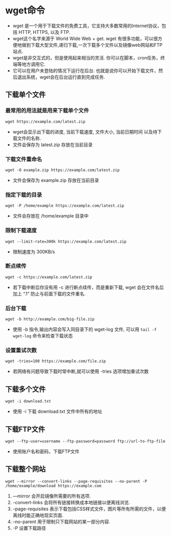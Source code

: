 # wget命令

- wget 是一个用于下载文件的免费工具，它支持大多数常用的Internet协议，包括 HTTP, HTTPS, 以及 FTP.
- wget这个名字来源于 World Wide Web + get. wget 有很多功能，可以很方便地做到下载大型文件,递归下载,一次下载多个文件以及镜像web网站和FTP站点.
- wget是非交互式的，但是使用起来相当的灵活. 你可以在脚本，cron任务，终端等地方调用它. 
- 它可以在用户未登陆的情况下运行在后台. 也就是说你可以开始下载文件，然后退出系统，wget会在后台运行直到完成任务.

## 下载单个文件

### 最常用的用法就是用来下载单个文件

```
wget https://example.com/latest.zip
```
- wget会显示出下载的进度, 当前下载速度, 文件大小, 当前日期时间 以及待下载文件的名称.
- 文件会保存为 latest.zip 存放在当前目录

### 下载文件重命名

```
wget -O example.zip https://example.com/latest.zip
```
- 文件会保存为 example.zip 存放在当前目录

### 指定下载的目录

```
wget -P /home/example https://example.com/latest.zip
```
- 文件会存放在 /home/example 目录中

### 限制下载速度

```
wget --limit-rate=300k https://example.com/latest.zip
```
- 限制速度为 300KB/s

### 断点续传

```
wget -c https://example.com/latest.zip
```
- 若下载中断后你没有用 -c 进行断点续传，而是重新下载, wget 会在文件名后加上 “.1” 防止与前面下载的文件重名.

### 后台下载

```
wget -b http://example.com/big-file.zip
```
- 使用 -b 指令,输出内容会写入同目录下的 wget-log 文件, 可以用 `tail -f wget-log` 命令来检查下载状态

### 设置重试次数

```
wget -tries=100 https://example.com/file.zip
```
- 若网络有问题导致下载时常中断,就可以使用 -tries 选项增加重试次数

## 下载多个文件

```
wget -i download.txt
```
- 使用 -i 下载 download.txt 文件中所有的地址

## 下载FTP文件

```
wget --ftp-user=username --ftp-password=password ftp://url-to-ftp-file
```
- 使用账户名和密码，下载FTP文件

## 下载整个网站

```
wget --mirror --convert-links --page-requisites --no-parent -P /home/example/download https://example.com
```
1. —mirror 会开启镜像所需要的所有选项.
2. -convert-links 会将所有链接转换成本地链接以便离线浏览.
3. –page-requisites 表示下载包括CSS样式文件，图片等所有所需的文件，以便离线时能正确地现实页面.
4. –no-parent 用于限制只下载网站的某一部分内容.
5. -P 设置下载路径

